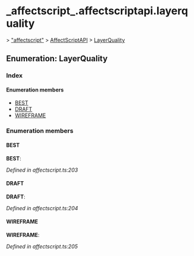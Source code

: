 # \_affectscript\_.affectscriptapi.layerquality

 &gt; ["affectscript"](https://github.com/AffectScript/affectscript-docs/tree/306de14a6253b187416c39813dcd85cd8989dc14/javascript-api/기타%20그%20외%20참조%20API/modules/_affectscript_.md) &gt; [AffectScriptAPI](https://github.com/AffectScript/affectscript-docs/tree/306de14a6253b187416c39813dcd85cd8989dc14/javascript-api/기타%20그%20외%20참조%20API/modules/_affectscript_.affectscriptapi.md) &gt; [LayerQuality](https://github.com/AffectScript/affectscript-docs/tree/306de14a6253b187416c39813dcd85cd8989dc14/_affectscript_.affectscriptapi.layerquality.md)

## Enumeration: LayerQuality

### Index

#### Enumeration members

* [BEST](_affectscript_.affectscriptapi.layerquality.md#best)
* [DRAFT](_affectscript_.affectscriptapi.layerquality.md#draft)
* [WIREFRAME](_affectscript_.affectscriptapi.layerquality.md#wireframe)

### Enumeration members

#### BEST <a id="best"></a>

**BEST**:

_Defined in affectscript.ts:203_

#### DRAFT <a id="draft"></a>

**DRAFT**:

_Defined in affectscript.ts:204_

#### WIREFRAME <a id="wireframe"></a>

**WIREFRAME**:

_Defined in affectscript.ts:205_

